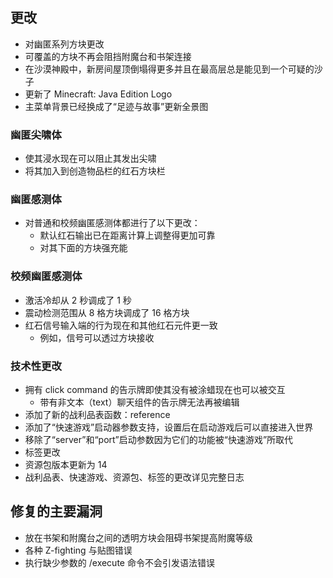 ## 更改
* 对幽匿系列方块更改
* 可覆盖的方块不再会阻挡附魔台和书架连接
* 在沙漠神殿中，新房间屋顶倒塌得更多并且在最高层总是能见到一个可疑的沙子
* 更新了 Minecraft: Java Edition Logo
* 主菜单背景已经换成了“足迹与故事”更新全景图
### 幽匿尖啸体
* 使其浸水现在可以阻止其发出尖啸
* 将其加入到创造物品栏的红石方块栏
### 幽匿感测体
* 对普通和校频幽匿感测体都进行了以下更改：
	* 默认红石输出已在距离计算上调整得更加可靠
	* 对其下面的方块强充能
### 校频幽匿感测体
* 激活冷却从 2 秒调成了 1 秒
* 震动检测范围从 8 格方块调成了 16 格方块
* 红石信号输入端的行为现在和其他红石元件更一致
	* 例如，信号可以透过方块接收
### 技术性更改
* 拥有 click command 的告示牌即使其没有被涂蜡现在也可以被交互
	* 带有非文本（text）聊天组件的告示牌无法再被编辑
* 添加了新的战利品表函数：reference
* 添加了“快速游戏”启动器参数支持，设置后在启动游戏后可以直接进入世界
* 移除了“server”和“port”启动参数因为它们的功能被“快速游戏”所取代
* 标签更改
* 资源包版本更新为 14
* 战利品表、快速游戏、资源包、标签的更改详见完整日志
## 修复的主要漏洞
* 放在书架和附魔台之间的透明方块会阻碍书架提高附魔等级
* 各种 Z-fighting 与贴图错误
* 执行缺少参数的 /execute 命令不会引发语法错误
